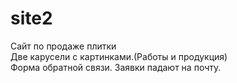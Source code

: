 # site2
Сайт по продаже плитки
<br>
Две карусели с картинками.(Работы и продукция)
<br>
Форма обратной связи.
Заявки падают на почту.
